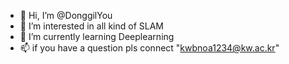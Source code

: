 - 👋 Hi, I’m @DonggilYou
- 👀 I’m interested in all kind of SLAM
- 🌱 I’m currently learning Deeplearning
- 📫 if you have a question pls connect "kwbnoa1234@kw.ac.kr"

<!---
DonggilYou/DonggilYou is a ✨ special ✨ repository because its `README.md` (this file) appears on your GitHub profile.
You can click the Preview link to take a look at your changes.
--->

